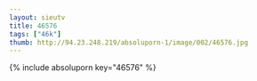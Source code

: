 ```yaml
--- 
layout: sieutv
title: 46576
tags: ["46k"]
thumb: http://94.23.248.219/absoluporn-1/image/002/46576.jpg
---
```

{% include absoluporn key="46576" %} 
